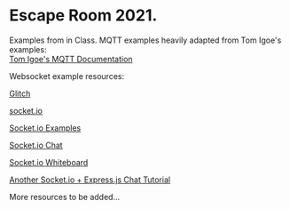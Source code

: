 # Escape Room 2021. 
Examples from in Class. 
MQTT examples heavily adapted from Tom Igoe's examples:  
[Tom Igoe's MQTT Documentation](https://tigoe.github.io/mqtt-examples/ "Tom Igoe's MQTT documentation")
  
Websocket example resources:

[Glitch](https://glitch.com/ "glitch.com - easy and free hosting setup")

[socket.io](https://socket.io/ "great for realtime web stuff")

[Socket.io Examples](https://github.com/socketio/socket.io/tree/master/examples "Socket.io Examples")

[Socket.io Chat](https://github.com/socketio/socket.io/tree/master/examples/chat "Socket.io chat example")

[Socket.io Whiteboard](https://github.com/socketio/socket.io/tree/master/examples/whiteboard "Socket.io chat example")

[Another Socket.io + Express.js Chat Tutorial](https://www.tutorialspoint.com/socket.io/index.htm "Another express and socket io tutorial")

 
More resources to be added...
